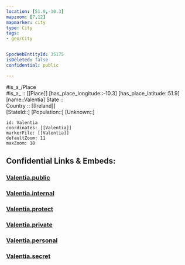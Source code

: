 ```yaml
---
location: [51.9,-10.3] 
mapzoom: [7,12] 
mapmarker: city 
type: City
tags:
- geo/City


SpocWebEntityId: 35175
isDeleted: false
confidential: public

---
```

#is_a_/Place  
#is_a_ :: [[Place]] 
[has_place_longitude::-10.3] 
[has_place_latitude::51.9] 
[name::Valentia] 
State ::  
Country :: [[Ireland]]  
[StateId::] 
[Population::] 
[Unknown::] 


```leaflet
id: Valentia
coordinates: [[Valentia]] 
markerFile: [[Valentia]] 
defaultZoom: 11 
maxZoom: 18
```


## Confidential Links & Embeds: 

### [Valentia.public](/_public/\Earth\Continent\Europe\Europe~North\Ireland\Ireland,Provinces\Munster\Kerry\CityValentia.public.md) 

### [Valentia.internal](/_internal/\Earth\Continent\Europe\Europe~North\Ireland\Ireland,Provinces\Munster\Kerry\CityValentia.internal.md) 

### [Valentia.protect](/_protect/\Earth\Continent\Europe\Europe~North\Ireland\Ireland,Provinces\Munster\Kerry\CityValentia.protect.md) 

### [Valentia.private](/_private/\Earth\Continent\Europe\Europe~North\Ireland\Ireland,Provinces\Munster\Kerry\CityValentia.private.md) 

### [Valentia.personal](/_personal/\Earth\Continent\Europe\Europe~North\Ireland\Ireland,Provinces\Munster\Kerry\CityValentia.personal.md) 

### [Valentia.secret](/_secret/\Earth\Continent\Europe\Europe~North\Ireland\Ireland,Provinces\Munster\Kerry\CityValentia.secret.md)

